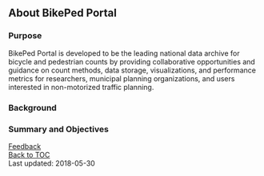 ## About BikePed Portal

### Purpose
BikePed Portal is developed to be the leading national data archive for bicycle and pedestrian counts by providing collaborative opportunities and guidance on count methods, data storage, visualizations, and performance metrics for researchers, municipal planning organizations, and users interested in non-motorized traffic planning.

### Background

### Summary and Objectives



[Feedback](https://github.com/PSUTrec/documentation/issues)  
[Back to TOC](https://github.com/PSUTrec/documentation)  
Last updated: 2018-05-30

